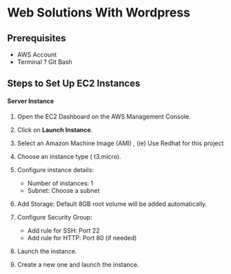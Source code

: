 # Web Solutions With Wordpress


## Prerequisites
- AWS Account
- Terminal ? Git Bash

## Steps to Set Up EC2 Instances

#### Server Instance
1. Open the EC2 Dashboard on the AWS Management Console.
2. Click on **Launch Instance**.
3. Select an Amazon Machine Image (AMI) , (ie) Use Redhat for this project
4. Choose an instance type ( t3.micro).
5. Configure instance details:
    - Number of instances: 1
    - Subnet: Choose a subnet
6. Add Storage: Default 8GB root volume will be added automatically.

7. Configure Security Group:
    - Add rule for SSH: Port 22
    - Add rule for HTTP: Port 80 (if needed)
10. Launch the instance.
11.  Create a new one and launch the instance.
